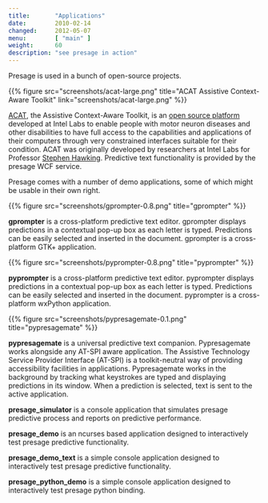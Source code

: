 ```yaml
---
title:       "Applications"
date:        2010-02-14
changed:     2012-05-07
menu:	     [ "main" ]
weight:	     60
description: "see presage in action"
---
```


Presage is used in a bunch of open-source projects.

{{% figure src="screenshots/acat-large.png" title="ACAT Assistive Context-Aware Toolkit" link="screenshots/acat-large.png" %}}

[ACAT](https://01.org/acat), the Assistive Context-Aware Toolkit, is an [open source platform](https://github.com/intel/acat) developed at Intel Labs to enable people with motor neuron diseases and other disabilities to have full access to the capabilities and applications of their computers through very constrained interfaces suitable for their condition. ACAT was originally developed by researchers at Intel Labs for Professor [Stephen Hawking](https://en.wikipedia.org/wiki/Stephen_Hawking). Predictive text functionality is provided by the presage WCF service.

Presage comes with a number of demo applications, some of which might be usable in their own right.

{{% figure src="screenshots/gprompter-0.8.png" title="gprompter" %}}

**gprompter** is a cross-platform predictive text editor. gprompter displays predictions in a contextual pop-up box as each letter is typed. Predictions can be easily selected and inserted in the document. gprompter is a cross-platform GTK+ application.

{{% figure src="screenshots/pyprompter-0.8.png" title="pyprompter" %}}

**pyprompter** is a cross-platform predictive text editor. pyprompter displays predictions in a contextual pop-up box as each letter is typed. Predictions can be easily selected and inserted in the document. pyprompter is a cross-platform wxPython application.

{{% figure src="screenshots/pypresagemate-0.1.png" title="pypresagemate" %}}

**pypresagemate** is a universal predictive text companion. Pypresagemate works alongside any AT-SPI aware application. The Assistive Technology Service Provider Interface (AT-SPI) is a toolkit-neutral way of providing accessibility facilities in applications. Pypresagemate works in the background by tracking what keystrokes are typed and displaying predictions in its window. When a prediction is selected, text is sent to the active application.

**presage_simulator** is a console application that simulates presage predictive process and reports on predictive performance.

**presage_demo** is an ncurses based application designed to interactively test presage predictive functionality.

**presage_demo_text** is a simple console application designed to interactively test presage predictive functionality.

**presage_python_demo** is a simple console application designed to interactively test presage python binding.
